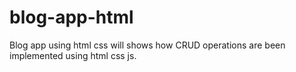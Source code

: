# blog-app-html
Blog app using html css will shows how CRUD operations are been implemented using html css js.
